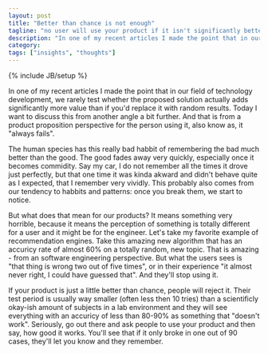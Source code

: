 ```yaml
---
layout: post
title: "Better than chance is not enough"
tagline: "no user will use your product if it isn't significantly better"
description: "In one of my recent articles I made the point that in our field of technology development, we rarely test whether the proposed solution actually adds significantly more value than if you'd replace it with random results. Today I want to discuss this from another angle a bit further. And that is from a product proposition perspective for the person using it, also know as, it \"always fails\"."
category: 
tags: ["insights", "thoughts"]
---
```

{% include JB/setup %}

In one of my recent articles I made the point that in our field of technology development, we rarely test whether the proposed solution actually adds significantly more value than if you'd replace it with random results. Today I want to discuss this from another angle a bit further. And that is from a product proposition perspective for the person using it, also know as, it "always fails".

The human species has this really bad habbit of remembering the bad much better than the good. The good fades away very quickly, especially once it becomes commidity. Say my car, I do not remember all the times it drove just perfectly, but that one time it was kinda akward and didn't behave quite as I expected, that I remember very vividly. This probably also comes from our tendency to habbits and patterns: once you break them, we start to notice.

But what does that mean for our products? It means something very horrible, because it means the perception of something is totally different for a user and it might be for the engineer. Let's take my favorite example of recommendation engines. Take this amazing new algorithm that has an accuricy rate of almost 60% on a totally random, new topic. That is amazing - from an software engineering perspective. But what the users sees is "that thing is wrong two out of five times", or in their experience "it almost never right, I could have guessed that". And they'll stop using it.

If your product is just a little better than chance, people will reject it. Their test period is usually way smaller (often less then 10 tries) than a scientificly okay-ish amount of subjects in a lab environment and they will see everything with an accuricy of less than 80-90% as something that "doesn't work". Seriously, go out there and ask people to use your product and then say, how good it works. You'll see that if it only broke in one out of 90 cases, they'll let you know and they remember.
